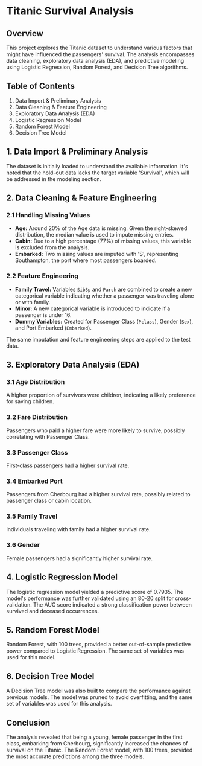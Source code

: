 # Titanic Survival Analysis

## Overview

This project explores the Titanic dataset to understand various factors that might have influenced the passengers' survival. The analysis encompasses data cleaning, exploratory data analysis (EDA), and predictive modeling using Logistic Regression, Random Forest, and Decision Tree algorithms.

## Table of Contents

1. Data Import & Preliminary Analysis
2. Data Cleaning & Feature Engineering
3. Exploratory Data Analysis (EDA)
4. Logistic Regression Model
5. Random Forest Model
6. Decision Tree Model

## 1. Data Import & Preliminary Analysis

The dataset is initially loaded to understand the available information. It's noted that the hold-out data lacks the target variable 'Survival', which will be addressed in the modeling section.

## 2. Data Cleaning & Feature Engineering

### 2.1 Handling Missing Values

- **Age:** Around 20% of the Age data is missing. Given the right-skewed distribution, the median value is used to impute missing entries.
- **Cabin:** Due to a high percentage (77%) of missing values, this variable is excluded from the analysis.
- **Embarked:** Two missing values are imputed with 'S', representing Southampton, the port where most passengers boarded.

### 2.2 Feature Engineering

- **Family Travel:** Variables `SibSp` and `Parch` are combined to create a new categorical variable indicating whether a passenger was traveling alone or with family.
- **Minor:** A new categorical variable is introduced to indicate if a passenger is under 16.
- **Dummy Variables:** Created for Passenger Class (`Pclass`), Gender (`Sex`), and Port Embarked (`Embarked`).

The same imputation and feature engineering steps are applied to the test data.

## 3. Exploratory Data Analysis (EDA)

### 3.1 Age Distribution

A higher proportion of survivors were children, indicating a likely preference for saving children.

### 3.2 Fare Distribution

Passengers who paid a higher fare were more likely to survive, possibly correlating with Passenger Class.

### 3.3 Passenger Class

First-class passengers had a higher survival rate.

### 3.4 Embarked Port

Passengers from Cherbourg had a higher survival rate, possibly related to passenger class or cabin location.

### 3.5 Family Travel

Individuals traveling with family had a higher survival rate.

### 3.6 Gender

Female passengers had a significantly higher survival rate.

## 4. Logistic Regression Model

The logistic regression model yielded a predictive score of 0.7935. The model's performance was further validated using an 80-20 split for cross-validation. The AUC score indicated a strong classification power between survived and deceased occurrences.

## 5. Random Forest Model

Random Forest, with 100 trees, provided a better out-of-sample predictive power compared to Logistic Regression. The same set of variables was used for this model.

## 6. Decision Tree Model

A Decision Tree model was also built to compare the performance against previous models. The model was pruned to avoid overfitting, and the same set of variables was used for this analysis.

## Conclusion

The analysis revealed that being a young, female passenger in the first class, embarking from Cherbourg, significantly increased the chances of survival on the Titanic. The Random Forest model, with 100 trees, provided the most accurate predictions among the three models.
